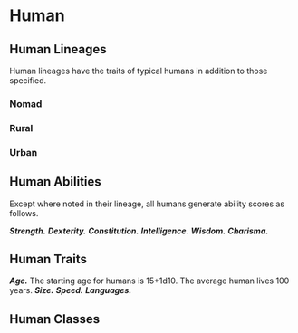 # Human

<!--WIP-->

## Human Lineages

Human lineages have the traits of typical humans in addition to those specified.

### Nomad

<!--WIP-->

### Rural

<!--WIP-->

### Urban

<!--WIP-->

## Human Abilities

Except where noted in their lineage, all humans generate ability scores as follows.

***Strength.*** <!--WIP-->
***Dexterity.*** <!--WIP-->
***Constitution.*** <!--WIP-->
***Intelligence.*** <!--WIP-->
***Wisdom.*** <!--WIP-->
***Charisma.*** <!--WIP-->

## Human Traits

***Age.*** The starting age for humans is 15+1d10. The average human lives 100 years.
***Size.*** <!--WIP-->
***Speed.*** <!--WIP-->
***Languages.*** <!--WIP-->

## Human Classes

<!--WIP-->